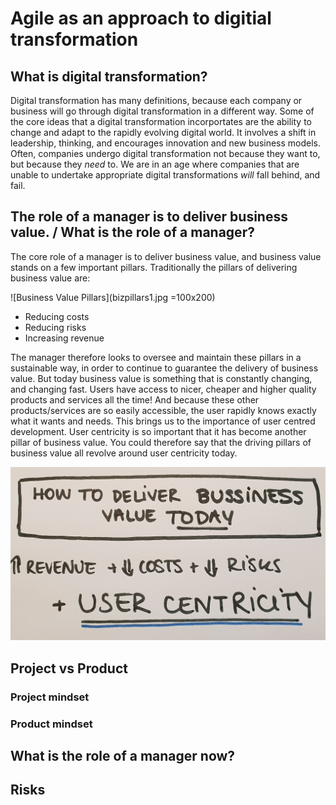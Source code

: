 # Agile as an approach to digitial transformation
## What is digital transformation? 
Digital transformation has many definitions, because each company or business will go through digital transformation in a different way. Some of the core ideas that a digital transformation incorportates are the ability to change and adapt to the rapidly evolving digital world. It involves a shift in leadership, thinking, and encourages innovation and new business models. Often, companies undergo digital transformation not because they want to, but because they *need* to. We are in an age where companies that are unable to undertake appropriate digital transformations *will* fall behind, and fail. 
## The role of a manager is to deliver business value. / What is the role of a manager?
The core role of a manager is to deliver business value, and business value stands on a few important pillars. Traditionally the pillars of delivering business value are: 

![Business Value Pillars](bizpillars1.jpg =100x200)
  - Reducing costs
  - Reducing risks 
  - Increasing revenue
  
The manager therefore looks to oversee and maintain these pillars in a sustainable way, in order to continue to guarantee the delivery of business value. But today business value is something that is constantly changing, and changing fast. Users have access to nicer, cheaper and higher quality products and services all the time! And because these other products/services are so easily accessible, the user rapidly knows exactly what it wants and needs. This brings us to the importance of user centred development. User centricity is so important that it has become another pillar of business value. You could therefore say that the driving pillars of business value all revolve around user centricity today. 

![Modern Business Value Pillars](bizpillars2.jpg)


## Project vs Product 
### Project mindset 
### Product mindset 
## What is the role of a manager now? 
## Risks 
